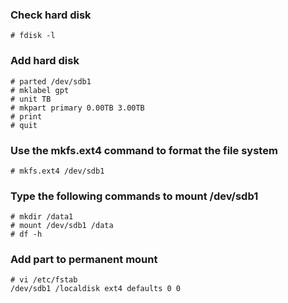 ### Check hard disk
```
# fdisk -l
```

### Add hard disk
```
# parted /dev/sdb1
# mklabel gpt
# unit TB
# mkpart primary 0.00TB 3.00TB
# print
# quit
```

### Use the mkfs.ext4 command to format the file system
```
# mkfs.ext4 /dev/sdb1
```

### Type the following commands to mount /dev/sdb1
```
# mkdir /data1
# mount /dev/sdb1 /data
# df -h
```

### Add part to permanent mount 
```
# vi /etc/fstab
/dev/sdb1 /localdisk ext4 defaults 0 0
```
